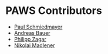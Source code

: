 <!--

This source file is part of the PAWS application based on the Stanford Spezi Template Application project

SPDX-FileCopyrightText: 2023 Stanford University

SPDX-License-Identifier: MIT

-->

PAWS Contributors
=================================

* [Paul Schmiedmayer](https://github.com/PSchmiedmayer)
* [Andreas Bauer](https://github.com/Supereg)
* [Philipp Zagar](https://github.com/philippzagar)
* [Nikolai Madlener](https://github.com/NikolaiMadlener)